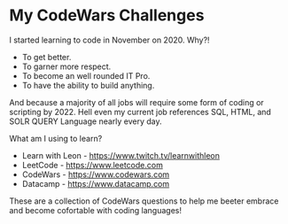 # My CodeWars Challenges

I started learning to code in November on 2020. Why?!

* To get better.
* To garner more respect.
* To become an well rounded IT Pro.
* To have the ability to build anything.

And because a majority of all jobs will require some form of coding or scripting by 2022. Hell even my current job references SQL, HTML, and SOLR QUERY Language nearly every day.

What am I using to learn? 

* Learn with Leon - https://www.twitch.tv/learnwithleon
* LeetCode - https://www.leetcode.com 
* CodeWars - https://www.codewars.com 
* Datacamp - https://www.datacamp.com

These are a collection of CodeWars questions to help me beeter embrace and become cofortable with coding languages!
